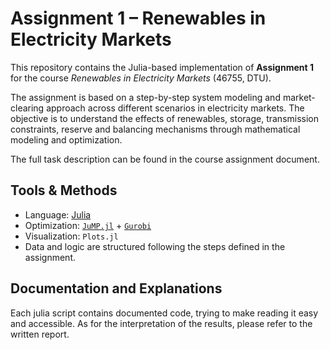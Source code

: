 # Assignment 1 – Renewables in Electricity Markets

This repository contains the Julia-based implementation of **Assignment 1** for the course _Renewables in Electricity Markets_ (46755, DTU).

The assignment is based on a step-by-step system modeling and market-clearing approach across different scenarios in electricity markets. The objective is to understand the effects of renewables, storage, transmission constraints, reserve and balancing mechanisms through mathematical modeling and optimization.

The full task description can be found in the course assignment document.

## Tools & Methods

- Language: [Julia](https://julialang.org/)
- Optimization: [`JuMP.jl`](https://jump.dev/) + [`Gurobi`](https://www.gurobi.com/)
- Visualization: `Plots.jl`
- Data and logic are structured following the steps defined in the assignment.

## Documentation and Explanations

Each julia script contains documented code, trying to make reading it easy and accessible. As for the interpretation of the results, please refer to the written report. 